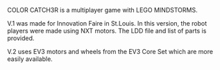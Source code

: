 
COLOR CATCH3R is a multiplayer game with LEGO MINDSTORMS.

V.1 was made for Innovation Faire in St.Louis.  In this version, the robot players were made using NXT motors. The LDD file and list of parts is provided.

V.2 uses EV3 motors and wheels from the EV3 Core Set which are more easily available.
